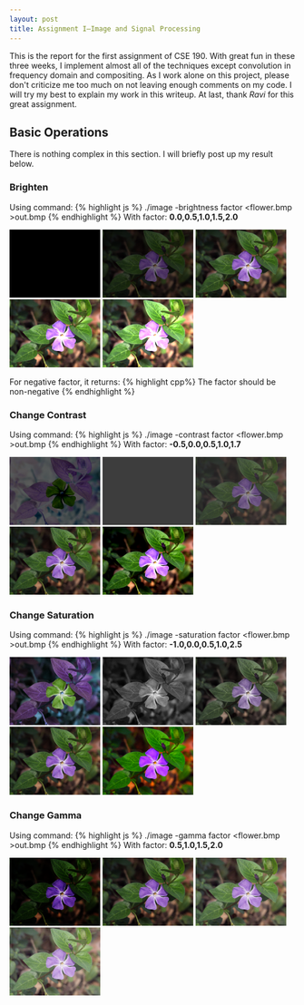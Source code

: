 ```yaml
---
layout: post
title: Assignment I—Image and Signal Processing
---
```

This is the report for the first assignment of CSE 190. With great fun in these three weeks, I implement almost all of the techniques except convolution in frequency domain and compositing. As I work alone on this project, please don't criticize me too much on not leaving enough comments on my code. I will try my best to explain my work in this writeup. At last, thank *Ravi* for this great assignment.

## Basic Operations
There is nothing complex in this section. I will briefly post up my result below. 

### Brighten
Using command:
{% highlight js %}
./image -brightness factor <flower.bmp >out.bmp
{% endhighlight %} 
With factor: **0.0,0.5,1.0,1.5,2.0**

<img src="../img/bri0.bmp" style="display:inline"/>
<img src="../img/bri0.5.bmp" style="display:inline"/>
<img src="../img/bri1.bmp" style="display:inline"/>
<img src="../img/bri1.5.bmp" style="display:inline"/>
<img src="../img/bri2.bmp" style="display:inline"/>

For negative factor, it returns:
{% highlight cpp%}
The factor should be non-negative
{% endhighlight %} 

### Change Contrast
Using command:
{% highlight js %}
./image -contrast factor <flower.bmp >out.bmp
{% endhighlight %} 
With factor: **-0.5,0.0,0.5,1.0,1.7** 

<img src="../img/contr-0.5.bmp" style="display:inline"/>
<img src="../img/contr0.0.bmp" style="display:inline"/>
<img src="../img/contr0.5.bmp" style="display:inline"/>
<img src="../img/contr1.0.bmp" style="display:inline"/>
<img src="../img/contr1.7.bmp" style="display:inline"/>

### Change Saturation
Using command:
{% highlight js %}
./image -saturation factor <flower.bmp >out.bmp
{% endhighlight %} 
With factor: **-1.0,0.0,0.5,1.0,2.5** 

<img src="../img/satur-1.0.bmp" style="display:inline"/>
<img src="../img/satur0.0.bmp" style="display:inline"/>
<img src="../img/satur0.5.bmp" style="display:inline"/>
<img src="../img/satur1.0.bmp" style="display:inline"/>
<img src="../img/satur2.5.bmp" style="display:inline"/>

### Change Gamma
Using command:
{% highlight js %}
./image -gamma factor <flower.bmp >out.bmp
{% endhighlight %} 
With factor: **0.5,1.0,1.5,2.0** 

<img src="../img/gam0.5.bmp" style="display:inline"/>
<img src="../img/gam1.0.bmp" style="display:inline"/>
<img src="../img/gam1.5.bmp" style="display:inline"/>
<img src="../img/gam2.0.bmp" style="display:inline"/>



